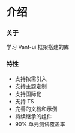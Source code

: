 # 介绍

### 关于

学习 Vant-ui 框架搭建的库

### 特性

- 支持按需引入
- 支持主题定制
- 支持国际化
- 支持 TS
- 完善的文档和示例
- 持续继承的组件
- 90% 单元测试覆盖率
